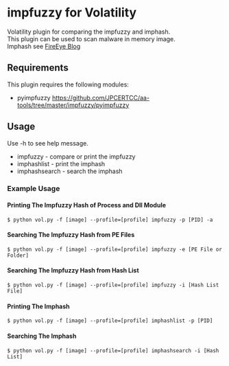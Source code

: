 # impfuzzy for Volatility
  Volatility plugin for comparing the impfuzzy and imphash.  
  This plugin can be used to scan malware in memory image.  
  Imphash see [FireEye Blog](https://www.fireeye.com/blog/threat-research/2014/01/tracking-malware-import-hashing.html)

## Requirements
  This plugin requires the following modules:

  * pyimpfuzzy https://github.com/JPCERTCC/aa-tools/tree/master/impfuzzy/pyimpfuzzy

## Usage
  Use -h to see help message.
  * impfuzzy - compare or print the impfuzzy
  * imphashlist - print the imphash
  * imphashsearch - search the imphash

### Example Usage
#### Printing The Impfuzzy Hash of Process and Dll Module
```
$ python vol.py -f [image] --profile=[profile] impfuzzy -p [PID] -a
```
#### Searching The Impfuzzy Hash from PE Files
```
$ python vol.py -f [image] --profile=[profile] impfuzzy -e [PE File or Folder]
```
#### Searching The Impfuzzy Hash from Hash List
```
$ python vol.py -f [image] --profile=[profile] impfuzzy -i [Hash List File]
```
#### Printing The Imphash
```
$ python vol.py -f [image] --profile=[profile] imphashlist -p [PID]
```
#### Searching The Imphash
```
$ python vol.py -f [image] --profile=[profile] imphashsearch -i [Hash List]
```
